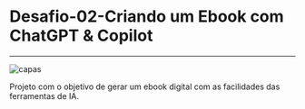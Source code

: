 # Desafio-02-Criando um Ebook com ChatGPT & Copilot
***

   ![capas](https://github.com/WaldeniseMoraes/Criando-um-Ebook-com-ChatGPT/assets/161647255/75cee1e3-2e42-4169-82fd-c59899a1772b)


Projeto com o objetivo de gerar um ebook digital com as facilidades das ferramentas de IA.

